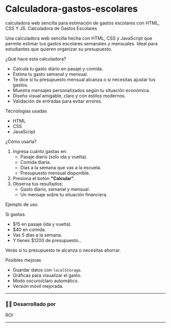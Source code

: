 # Calculadora-gastos-escolares
calculadora web sencilla para estimación de gastos escolares con HTML, CSS Y JS.
Calculadora de Gastos Escolares

Una calculadora web sencilla hecha con HTML, CSS y JavaScript que permite estimar tus gastos escolares semanales y mensuales. Ideal para estudiantes que quieren organizar su presupuesto.

 ¿Qué hace esta calculadora?

- Calcula tu gasto diario en pasaje y comida.
- Estima tu gasto semanal y mensual.
- Te dice si tu presupuesto mensual alcanza o si necesitas ajustar tus gastos.
- Muestra mensajes personalizados según tu situación económica.
- Diseño visual amigable, claro y con estilos modernos.
- Validación de entradas para evitar errores.

 Tecnologías usadas

- HTML
- CSS
- JavaScript

 ¿Cómo usarla?

1. Ingresa cuánto gastas en:
   - Pasaje diario (solo ida y vuelta).
   - Comida diaria.
   - Días a la semana que vas a la escuela.
   - Presupuesto mensual disponible.
2. Presiona el botón **"Calcular"**.
3. Observa tus resultados:
   - Gasto diario, semanal y mensual.
   - Un mensaje sobre tu situación financiera.

 Ejemplo de uso

Si gastas:
- $15 en pasaje (ida y vuelta).
- $40 en comida.
- Vas 5 días a la semana.
- Y tienes $1200 de presupuesto...

Verás si tu presupuesto te alcanza o necesitas ahorrar.

 Posibles mejoras

- Guardar datos con `localStorage`.
- Gráficas para visualizar el gasto.
- Modo oscuro/claro automático.
- Versión móvil mejorada.

---

### 🧑‍💻 Desarrollado por

*ROI*

---
